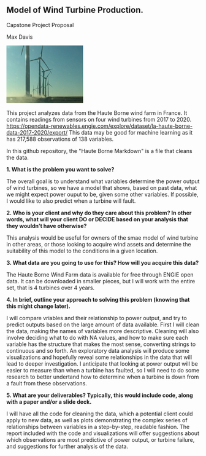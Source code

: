 



## Model of Wind Turbine Production. 
Capstone Project Proposal

Max Davis

<img src="images/IMG_0686.JPG" width="200" height="150">

  
  
This project analyzes data from the Haute Borne wind farm in France. It contains readings from sensors on four wind turbines from 2017 to 2020. 
<https://opendata-renewables.engie.com/explore/dataset/la-haute-borne-data-2017-2020/export/> This data may be good for machine learning as it has 217,588 observations of 138 variables. 

In this github repository, the "Haute Borne Markdown" is a file that cleans the data.

__1. What is the problem you want to solve?__

  The overall goal is to understand what variables determine the power output of wind turbines, so we have a model that shows, based on past data, what we might expect power ouput to be, given some other variables. If possible, I would like to also predict when a turbine will fault.
  
__2. Who is your client and why do they care about this problem? In other words, what will your client DO or DECIDE based on your analysis that they wouldn’t have otherwise?__

  This analysis would be useful for owners of the smae model of wind turbine in other areas, or those looking to acquire wind assets and determine the suitability of this model to the conditions in a given location.

__3. What data are you going to use for this? How will you acquire this data?__

  The Haute Borne Wind Farm data is available for free through ENGIE open data. It can be downloaded in smaller pieces, but I will work with the entire set, that is 4 turbines over 4 years.

__4. In brief, outline your approach to solving this problem (knowing that this might change later).__

  I will compare vriables and their relationship to power output, and try to predict outputs based on the large amount of data available. First I will clean the data, making the names of variables more descriptive. Cleaning will also involve deciding what to do with NA values, and how to make sure each variable has the structure that makes the most sense, converting strings to continuous and so forth.
  An exploratory data analysis will produce some visualizations and hopefully reveal some relationships in the data that will lead to deeper investigation. I anticipate that looking at power output will be easier to measure than when a turbine has faulted, so I will need to do some research to better undertand how to determine when a turbine is down from a fault from these observations. 

__5. What are your deliverables? Typically, this would include code, along with a paper and/or a slide deck.__

  I will have all the code for cleaning the data, which a potential client could apply to new data, as well as plots demonstrating the complex series of relationships between variables in a step-by-step, readable fashion. The report included with the code and visualizations will offer suggestions about which observations are most predictive of power output, or turbine failure, and suggestions for further analysis of the data.




